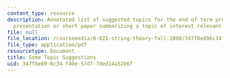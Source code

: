 ```yaml
---
content_type: resource
description: Annotated list of suggested topics for the end of term project, a half-hour
  presentation or short paper summarizing a topic of interest relevant to the course.
file: null
file_location: /coursemedia/8-821-string-theory-fall-2008/347f8e896c34f40e57d77ded14a52b6f_endtrm_fin.pdf
file_type: application/pdf
resourcetype: Document
title: Some Topic Suggestions
uid: 347f8e89-6c34-f40e-57d7-7ded14a52b6f
---
```

